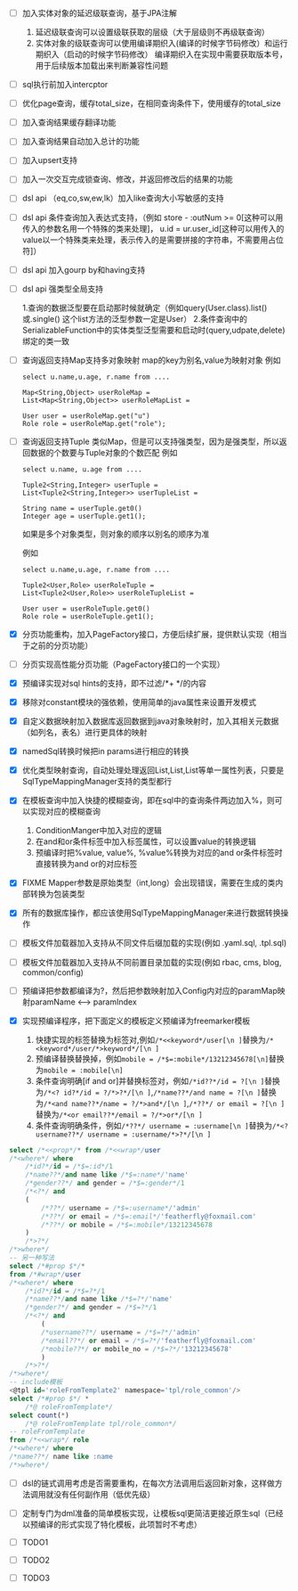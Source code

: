 - [ ] 加入实体对象的延迟级联查询，基于JPA注解

  1. 延迟级联查询可以设置级联获取的层级（大于层级则不再级联查询）
  2. 实体对象的级联查询可以使用编译期织入(编译的时候字节码修改）和运行期织入（启动的时候字节码修改）
   编译期织入在实现中需要获取版本号，用于后续版本加载出来判断兼容性问题

- [ ] sql执行前加入intercptor

- [ ] 优化page查询，缓存total_size，在相同查询条件下，使用缓存的total_size

- [ ] 加入查询结果缓存翻译功能

- [ ] 加入查询结果自动加入总计的功能

- [ ] 加入upsert支持

- [ ] 加入一次交互完成锁查询、修改，并返回修改后的结果的功能

- [ ] dsl api （eq,co,sw,ew,lk）加入like查询大小写敏感的支持

- [ ] dsl api 条件查询加入表达式支持，（例如 store - :outNum >= 0[这种可以用传入的参数名用一个特殊的类来处理]， u.id = ur.user_id[这种可以用传入的value以一个特殊类来处理，表示传入的是需要拼接的字符串，不需要用占位符]）

- [ ] dsl api 加入gourp by和having支持

- [ ] dsl api 强类型全局支持

    1.查询的数据泛型要在启动那时候就确定（例如query(User.class).list()或.single() 这个list方法的泛型参数一定是User）
    2.条件查询中的SerializableFunction中的实体类型泛型需要和启动时(query,udpate,delete)绑定的类一致 

- [ ] 查询返回支持Map支持多对象映射
    map的key为别名,value为映射对象
    例如
    ```
    select u.name,u.age, r.name from ....
    
    Map<String,Object> userRoleMap = 
    List<Map<String,Object>> userRoleMapList =     

    User user = userRoleMap.get("u")
    Role role = userRoleMap.get("role");
    ```

- [ ] 查询返回支持Tuple
    类似Map，但是可以支持强类型，因为是强类型，所以返回数据的个数要与Tuple对象的个数匹配
    例如
    ```
    select u.name, u.age from ....
    
    Tuple2<String,Integer> userTuple = 
    List<Tuple2<String,Integer>> userTupleList =     

    String name = userTuple.get0()
    Integer age = userTuple.get1();
    ```
    
    如果是多个对象类型，则对象的顺序以别名的顺序为准

    例如
    ```
    select u.name,u.age, r.name from ....
    
    Tuple2<User,Role> userRoleTuple = 
    List<Tuple2<User,Role>> userRoleTupleList =     

    User user = userRoleTuple.get0()
    Role role = userRoleTuple.get1();
    ```

- [x] 分页功能重构，加入PageFactory接口，方便后续扩展，提供默认实现（相当于之前的分页功能）
  
- [ ] 分页实现高性能分页功能（PageFactory接口的一个实现） 
 
- [x] 预编译实现对sql hints的支持，即不过滤/*+ */的内容
  
- [x] 移除对constant模块的强依赖，使用简单的java属性来设置开发模式

- [x] 自定义数据映射加入数据库返回数据到java对象映射时，加入其相关元数据（如列名，表名）进行更具体的映射
- [x] namedSql转换时候把in params进行相应的转换
- [x] 优化类型映射查询，自动处理处理返回List<Integer>,List<String>,List<Long>等单一属性列表，只要是SqlTypeMappingManager支持的类型都行
- [x] 在模板查询中加入快捷的模糊查询，即在sql中的查询条件两边加入%，则可以实现对应的模糊查询
   1. ConditionManger中加入对应的逻辑
   2. 在and和or条件标签中加入标签属性，可以设置value的转换逻辑
   3. 预编译时把%value, value%, %value%转换为对应的and or条件标签时直接转换为and or的对应标签

- [x] FIXME Mapper参数是原始类型（int,long）会出现错误，需要在生成的类内部转换为包装类型

- [x] 所有的数据库操作，都应该使用SqlTypeMappingManager来进行数据转换操作

- [ ] 模板文件加载器加入支持从不同文件后缀加载的实现(例如 .yaml.sql, .tpl.sql)

- [ ] 模板文件加载器加入支持从不同前置目录加载的实现(例如 rbac, cms, blog, common/config)

- [ ] 预编译把参数都编译为?，然后把参数映射加入Config内对应的paramMap映射paramName <--> paramIndex

- [x] 实现预编译程序，把下面定义的模板定义预编译为freemarker模板

	1. 快捷实现的标签替换为标签对,例如`/*<<keyword*/user[\n ]`替换为`/*<keyword*/user/*>keyword*/[\n ]`
	2. 预编译替换替换掉，例如`mobile = /*$=:mobile*/13212345678[\n]`替换为`mobile = :mobile[\n]`
	3. 条件查询明确[if and or]并替换标签对，例如`/*id??*/id = ?[\n ]`替换为`/*<? id?*/id = ?/*>?*/[\n ]`,`/*name??*/and name = ?[\n ]`替换为`/*<and name??*/name = ?/*>and*/[\n ]`,`/*??*/ or email = ?[\n ]`替换为`/*<or email??*/email = ?/*>or*/[\n ]`
	4. 条件查询明确条件，例如`/*??*/ username = :username[\n ]`替换为`/*<? username??*/ username = :username/*>?*/[\n ]`
```sql
select /*<<prop*/* from /*<<wrap*/user
/*<where*/ where
    /*id?*/id = /*$=:id*/1
    /*name??*/and name like /*$=:name*/'name'
    /*gender??*/ and gender = /*$=:gender*/1
    /*<?*/ and
    (
        /*??*/ username = /*$=:username*/'admin'
        /*??*/ or email = /*$=:email*/'featherfly@foxmail.com'
        /*??*/ or mobile = /*$=:mobile*/13212345678
    )
    /*>?*/
/*>where*/
-- 另一种写法
select /*#prop $*/*
from /*#wrap*/user
/*<where*/ where
    /*id?*/id = /*$=?*/1
    /*name??*/and name like /*$=?*/'name'
    /*gender?*/ and gender = /*$=?*/1
    /*<?*/ and
        (
        /*username??*/ username = /*$=?*/'admin'
        /*email??*/ or email = /*$=?*/'featherfly@foxmail.com'
        /*mobile??*/ or mobile_no = /*$=?*/'13212345678'
        )
    /*>?*/
/*>where*/
-- include模板
<@tpl id='roleFromTemplate2' namespace='tpl/role_common'/>
select /*#prop $*/ *
    /*@ roleFromTemplate*/
select count(*)
    /*@ roleFromTemplate tpl/role_common*/
-- roleFromTemplate
from /*<<wrap*/ role
/*<where*/ where
/*name??*/ name like :name
/*>where*/
```

- [ ] dsl的链式调用考虑是否需要重构，在每次方法调用后返回新对象，这样做方法调用就没有任何副作用（低优先级）

- [ ] 定制专门为dml准备的简单模板实现，让模板sql更简洁更接近原生sql（已经以预编译的形式实现了特化模板，此项暂时不考虑）

- [ ] TODO1
- [ ] TODO2
- [ ] TODO3
